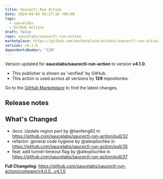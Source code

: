 ```yaml
---
title: Saucectl Run Action
date: 2024-04-03 03:27:10 +00:00
tags:
  - saucelabs
  - GitHub Actions
draft: false
repo: saucelabs/saucectl-run-action
marketplace: https://github.com/marketplace/actions/saucectl-run-action
version: v4.1.0
dependentsNumber: "129"
---
```



Version updated for **saucelabs/saucectl-run-action** to version **v4.1.0**.
- This publisher is shown as 'verified' by GitHub.
- This action is used across all versions by **129** repositories.

Go to the [GitHub Marketplace](https://github.com/marketplace/actions/saucectl-run-action) to find the latest changes.

## Release notes

## What's Changed
* docs: Update region part by @tianfeng92 in https://github.com/saucelabs/saucectl-run-action/pull/32
* refactor: general code hygiene by @alexplischke in https://github.com/saucelabs/saucectl-run-action/pull/35
* feat: add tunnel-timeout flag by @alexplischke in https://github.com/saucelabs/saucectl-run-action/pull/37


**Full Changelog**: https://github.com/saucelabs/saucectl-run-action/compare/v4.0.0...v4.1.0

